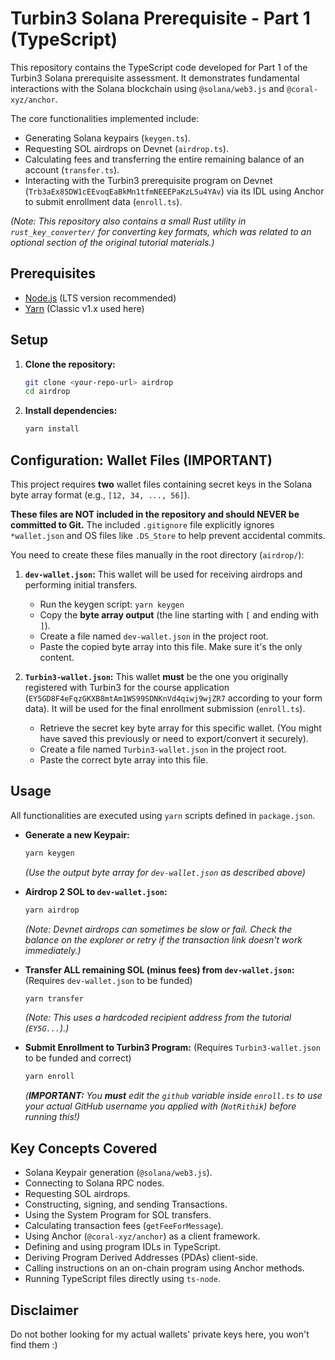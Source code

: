 # Turbin3 Solana Prerequisite - Part 1 (TypeScript)

This repository contains the TypeScript code developed for Part 1 of the Turbin3 Solana prerequisite assessment. It demonstrates fundamental interactions with the Solana blockchain using `@solana/web3.js` and `@coral-xyz/anchor`.

The core functionalities implemented include:
*   Generating Solana keypairs (`keygen.ts`).
*   Requesting SOL airdrops on Devnet (`airdrop.ts`).
*   Calculating fees and transferring the entire remaining balance of an account (`transfer.ts`).
*   Interacting with the Turbin3 prerequisite program on Devnet (`Trb3aEx85DW1cEEvoqEaBkMn1tfmNEEEPaKzLSu4YAv`) via its IDL using Anchor to submit enrollment data (`enroll.ts`).

*(Note: This repository also contains a small Rust utility in `rust_key_converter/` for converting key formats, which was related to an optional section of the original tutorial materials.)*

## Prerequisites

*   [Node.js](https://nodejs.org/) (LTS version recommended)
*   [Yarn](https://yarnpkg.com/) (Classic v1.x used here)

## Setup

1.  **Clone the repository:**
    ```bash
    git clone <your-repo-url> airdrop
    cd airdrop
    ```

2.  **Install dependencies:**
    ```bash
    yarn install
    ```

## Configuration: Wallet Files (IMPORTANT)

This project requires **two** wallet files containing secret keys in the Solana byte array format (e.g., `[12, 34, ..., 56]`).

**These files are NOT included in the repository and should NEVER be committed to Git.** The included `.gitignore` file explicitly ignores `*wallet.json` and OS files like `.DS_Store` to help prevent accidental commits.

You need to create these files manually in the root directory (`airdrop/`):

1.  **`dev-wallet.json`:** This wallet will be used for receiving airdrops and performing initial transfers.
    *   Run the keygen script: `yarn keygen`
    *   Copy the **byte array output** (the line starting with `[` and ending with `]`).
    *   Create a file named `dev-wallet.json` in the project root.
    *   Paste the copied byte array into this file. Make sure it's the only content.

2.  **`Turbin3-wallet.json`:** This wallet **must** be the one you originally registered with Turbin3 for the course application (`EY5GD8F4eFqzGKXB8mtAm1WS99SDNKnVd4qiwj9wjZR7` according to your form data). It will be used for the final enrollment submission (`enroll.ts`).
    *   Retrieve the secret key byte array for this specific wallet. (You might have saved this previously or need to export/convert it securely).
    *   Create a file named `Turbin3-wallet.json` in the project root.
    *   Paste the correct byte array into this file.

## Usage

All functionalities are executed using `yarn` scripts defined in `package.json`.

*   **Generate a new Keypair:**
    ```bash
    yarn keygen
    ```
    *(Use the output byte array for `dev-wallet.json` as described above)*

*   **Airdrop 2 SOL to `dev-wallet.json`:**
    ```bash
    yarn airdrop
    ```
    *(Note: Devnet airdrops can sometimes be slow or fail. Check the balance on the explorer or retry if the transaction link doesn't work immediately.)*

*   **Transfer ALL remaining SOL (minus fees) from `dev-wallet.json`:** (Requires `dev-wallet.json` to be funded)
    ```bash
    yarn transfer
    ```
    *(Note: This uses a hardcoded recipient address from the tutorial (`EY5G...`).)*

*   **Submit Enrollment to Turbin3 Program:** (Requires `Turbin3-wallet.json` to be funded and correct)
    ```bash
    yarn enroll
    ```
    *(**IMPORTANT:** You **must** edit the `github` variable inside `enroll.ts` to use your actual GitHub username you applied with (`NotRithik`) before running this!)*

## Key Concepts Covered

*   Solana Keypair generation (`@solana/web3.js`).
*   Connecting to Solana RPC nodes.
*   Requesting SOL airdrops.
*   Constructing, signing, and sending Transactions.
*   Using the System Program for SOL transfers.
*   Calculating transaction fees (`getFeeForMessage`).
*   Using Anchor (`@coral-xyz/anchor`) as a client framework.
*   Defining and using program IDLs in TypeScript.
*   Deriving Program Derived Addresses (PDAs) client-side.
*   Calling instructions on an on-chain program using Anchor methods.
*   Running TypeScript files directly using `ts-node`.

## Disclaimer

Do not bother looking for my actual wallets' private keys here, you won't find them :)

